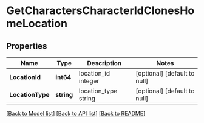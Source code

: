 # GetCharactersCharacterIdClonesHomeLocation

## Properties
Name | Type | Description | Notes
------------ | ------------- | ------------- | -------------
**LocationId** | **int64** | location_id integer | [optional] [default to null]
**LocationType** | **string** | location_type string | [optional] [default to null]

[[Back to Model list]](../README.md#documentation-for-models) [[Back to API list]](../README.md#documentation-for-api-endpoints) [[Back to README]](../README.md)


